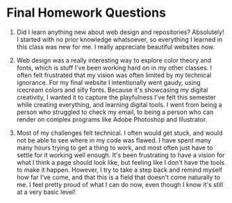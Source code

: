 # Final Homework Questions #

1. Did I learn anything new about web design and repositories? Absolutely! I started with no prior knowledge whatsoever, so everything I learned in this class was new for me. I really appreciate beautiful websites now.

2. Web design was a really interesting way to explore color theory and fonts, which is stuff I've been working hard on in my other classes. I often felt frustrated that my vision was often limited by my technical ignorance. For my final website I intentionally went gaudy, using icecream colors and silly fonts. Because it's showcasing my digital creativity, I wanted it to capture the playfulness I've felt this semester while creating everything, and learning digital tools. I went from being a person who struggled to check my email, to being a person who can render on complex programs like Adobe Photoshop and Illustrator.

3. Most of my challenges felt technical. I often would get stuck, and would not be able to see where in my code was flawed. I have spent many many hours trying to get a thing to work, and most often just have to settle for it working well enough. It's been frustrating to have a vision for what I think a page should look like, but feeling like I don't have the tools to make it happen. However, I try to take a step back and remind myself how far I've come, and that this is a field that doesn't come naturally to me. I feel pretty proud of what I can do now, even though I know it's still at a very basic level! 

